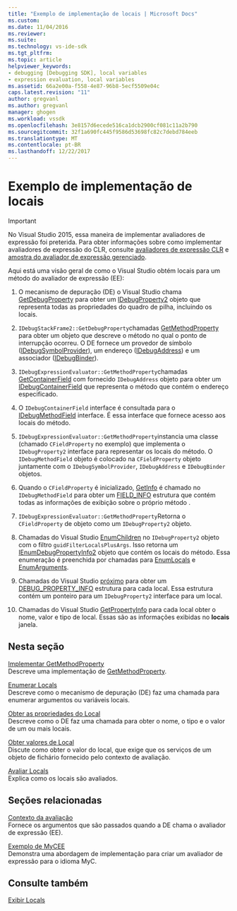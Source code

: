 ```yaml
---
title: "Exemplo de implementação de locais | Microsoft Docs"
ms.custom: 
ms.date: 11/04/2016
ms.reviewer: 
ms.suite: 
ms.technology: vs-ide-sdk
ms.tgt_pltfrm: 
ms.topic: article
helpviewer_keywords:
- debugging [Debugging SDK], local variables
- expression evaluation, local variables
ms.assetid: 66a2e00a-f558-4e87-96b8-5ecf5509e04c
caps.latest.revision: "11"
author: gregvanl
ms.author: gregvanl
manager: ghogen
ms.workload: vssdk
ms.openlocfilehash: 3e8157d6ecede516ca1dcb2900cf081c11a2b790
ms.sourcegitcommit: 32f1a690fc445f9586d53698fc82c7debd784eeb
ms.translationtype: MT
ms.contentlocale: pt-BR
ms.lasthandoff: 12/22/2017
---
```

# <a name="sample-implementation-of-locals"></a>Exemplo de implementação de locais
> [!IMPORTANT]
>  No Visual Studio 2015, essa maneira de implementar avaliadores de expressão foi preterida. Para obter informações sobre como implementar avaliadores de expressão do CLR, consulte [avaliadores de expressão CLR](https://github.com/Microsoft/ConcordExtensibilitySamples/wiki/CLR-Expression-Evaluators) e [amostra do avaliador de expressão gerenciado](https://github.com/Microsoft/ConcordExtensibilitySamples/wiki/Managed-Expression-Evaluator-Sample).  
  
 Aqui está uma visão geral de como o Visual Studio obtém locais para um método do avaliador de expressão (EE):  
  
1.  O mecanismo de depuração (DE) o Visual Studio chama [GetDebugProperty](../../extensibility/debugger/reference/idebugstackframe2-getdebugproperty.md) para obter um [IDebugProperty2](../../extensibility/debugger/reference/idebugproperty2.md) objeto que representa todas as propriedades do quadro de pilha, incluindo os locais.  
  
2.  `IDebugStackFrame2::GetDebugProperty`chamadas [GetMethodProperty](../../extensibility/debugger/reference/idebugexpressionevaluator-getmethodproperty.md) para obter um objeto que descreve o método no qual o ponto de interrupção ocorreu. O DE fornece um provedor de símbolo ([IDebugSymbolProvider](../../extensibility/debugger/reference/idebugsymbolprovider.md)), um endereço ([IDebugAddress](../../extensibility/debugger/reference/idebugaddress.md)) e um associador ([IDebugBinder](../../extensibility/debugger/reference/idebugbinder.md)).  
  
3.  `IDebugExpressionEvaluator::GetMethodProperty`chamadas [GetContainerField](../../extensibility/debugger/reference/idebugsymbolprovider-getcontainerfield.md) com fornecido `IDebugAddress` objeto para obter um [IDebugContainerField](../../extensibility/debugger/reference/idebugcontainerfield.md) que representa o método que contém o endereço especificado.  
  
4.  O `IDebugContainerField` interface é consultada para o [IDebugMethodField](../../extensibility/debugger/reference/idebugmethodfield.md) interface. É essa interface que fornece acesso aos locais do método.  
  
5.  `IDebugExpressionEvaluator::GetMethodProperty`instancia uma classe (chamado `CFieldProperty` no exemplo) que implementa o `IDebugProperty2` interface para representar os locais do método. O `IDebugMethodField` objeto é colocado na `CFieldProperty` objeto juntamente com o `IDebugSymbolProvider`, `IDebugAddress` e `IDebugBinder` objetos.  
  
6.  Quando o `CFieldProperty` é inicializado, [GetInfo](../../extensibility/debugger/reference/idebugfield-getinfo.md) é chamado no `IDebugMethodField` para obter um [FIELD_INFO](../../extensibility/debugger/reference/field-info.md) estrutura que contém todas as informações de exibição sobre o próprio método .  
  
7.  `IDebugExpressionEvaluator::GetMethodProperty`Retorna o `CFieldProperty` de objeto como um `IDebugProperty2` objeto.  
  
8.  Chamadas do Visual Studio [EnumChildren](../../extensibility/debugger/reference/idebugproperty2-enumchildren.md) no `IDebugProperty2` objeto com o filtro `guidFilterLocalsPlusArgs`. Isso retorna um [IEnumDebugPropertyInfo2](../../extensibility/debugger/reference/ienumdebugpropertyinfo2.md) objeto que contém os locais do método. Essa enumeração é preenchida por chamadas para [EnumLocals](../../extensibility/debugger/reference/idebugmethodfield-enumlocals.md) e [EnumArguments](../../extensibility/debugger/reference/idebugmethodfield-enumarguments.md).  
  
9. Chamadas do Visual Studio [próximo](../../extensibility/debugger/reference/ienumdebugpropertyinfo2-next.md) para obter um [DEBUG_PROPERTY_INFO](../../extensibility/debugger/reference/debug-property-info.md) estrutura para cada local. Essa estrutura contém um ponteiro para um `IDebugProperty2` interface para um local.  
  
10. Chamadas do Visual Studio [GetPropertyInfo](../../extensibility/debugger/reference/idebugproperty2-getpropertyinfo.md) para cada local obter o nome, valor e tipo de local. Essas são as informações exibidas no **locais** janela.  
  
## <a name="in-this-section"></a>Nesta seção  
 [Implementar GetMethodProperty](../../extensibility/debugger/implementing-getmethodproperty.md)  
 Descreve uma implementação de [GetMethodProperty](../../extensibility/debugger/reference/idebugexpressionevaluator-getmethodproperty.md).  
  
 [Enumerar Locals](../../extensibility/debugger/enumerating-locals.md)  
 Descreve como o mecanismo de depuração (DE) faz uma chamada para enumerar argumentos ou variáveis locais.  
  
 [Obter as propriedades do Local](../../extensibility/debugger/getting-local-properties.md)  
 Descreve como o DE faz uma chamada para obter o nome, o tipo e o valor de um ou mais locais.  
  
 [Obter valores de Local](../../extensibility/debugger/getting-local-values.md)  
 Discute como obter o valor do local, que exige que os serviços de um objeto de fichário fornecido pelo contexto de avaliação.  
  
 [Avaliar Locals](../../extensibility/debugger/evaluating-locals.md)  
 Explica como os locais são avaliados.  
  
## <a name="related-sections"></a>Seções relacionadas  
 [Contexto da avaliação](../../extensibility/debugger/evaluation-context.md)  
 Fornece os argumentos que são passados quando a DE chama o avaliador de expressão (EE).  
  
 [Exemplo de MyCEE](http://msdn.microsoft.com/en-us/624a018b-9179-402f-9d48-3aec87b48f4f)  
 Demonstra uma abordagem de implementação para criar um avaliador de expressão para o idioma MyC.  
  
## <a name="see-also"></a>Consulte também  
 [Exibir Locals](../../extensibility/debugger/displaying-locals.md)